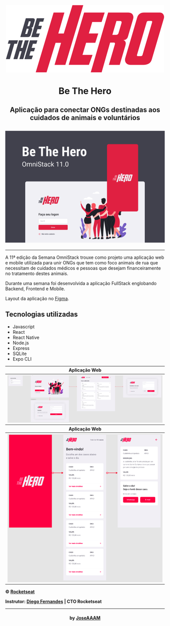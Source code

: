 <div align="center">
  <img src="./imgs/logo.svg" />
  <h1>Be The Hero</h1>
  <h2>Aplicação para conectar ONGs destinadas aos cuidados de animais e voluntários<h2>
  <img src="./imgs/Capa.png" />
</div>

---

<p>A 11ª edição da Semana OmniStack trouxe como projeto uma aplicação web e mobile utilizada para unir ONGs que tem como foco animais de rua que necessitam de cuidados médicos e pessoas que desejam financeiramente no tratamento destes animais.</p>

Durante uma semana foi desenvolvida a aplicação FullStack englobando Backend, Frontend e Mobile.

Layout da aplicação no [Figma](https://www.figma.com/file/2C2yvw7jsCOGmaNUDftX9n/Be-The-Hero---OmniStack-11?node-id=0%3A1).

## Tecnologias utilizadas
- Javascript
- React
- React Native
- Node.js
- Express
- SQLite
- Expo CLI

<table>
  <tr>
    <th> Aplicação Web </th>
  </tr>
  <tr>
    <th width="100%">
      <img src="./imgs/FigmaMobile.png" />
    </th>
  </tr>
   <tr>
    <th> Aplicação Web </th>
  </tr>
  <tr>
    <th width="100%">
      <img src="./imgs/FigmaWeb.png" />
    </th>
   </tr>
</table>

**&copy; [Rocketseat](https://rocketseat.com.br/)**

**Instrutor: [Diego Fernandes](https://github.com/diego3g) | CTO Rocketseat**

---

<h4 align="center">by <a href="https://github.com/JoseAAAM" target="_blank">JoseAAAM</a> </h4>
